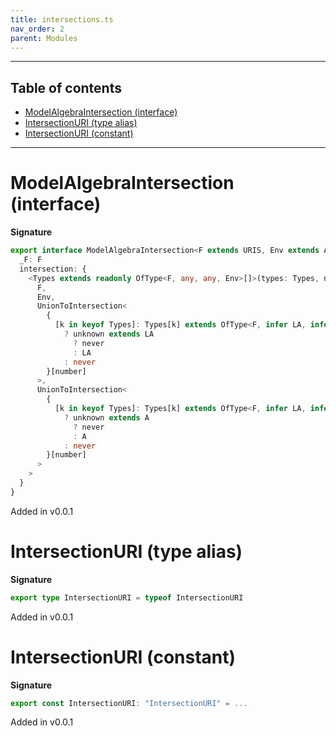 ```yaml
---
title: intersections.ts
nav_order: 2
parent: Modules
---
```


---

<h2 class="text-delta">Table of contents</h2>

- [ModelAlgebraIntersection (interface)](#modelalgebraintersection-interface)
- [IntersectionURI (type alias)](#intersectionuri-type-alias)
- [IntersectionURI (constant)](#intersectionuri-constant)

---

# ModelAlgebraIntersection (interface)

**Signature**

```ts
export interface ModelAlgebraIntersection<F extends URIS, Env extends AnyEnv> {
  _F: F
  intersection: {
    <Types extends readonly OfType<F, any, any, Env>[]>(types: Types, name: string): Kind<
      F,
      Env,
      UnionToIntersection<
        {
          [k in keyof Types]: Types[k] extends OfType<F, infer LA, infer A, Env>
            ? unknown extends LA
              ? never
              : LA
            : never
        }[number]
      >,
      UnionToIntersection<
        {
          [k in keyof Types]: Types[k] extends OfType<F, infer LA, infer A, Env>
            ? unknown extends A
              ? never
              : A
            : never
        }[number]
      >
    >
  }
}
```

Added in v0.0.1

# IntersectionURI (type alias)

**Signature**

```ts
export type IntersectionURI = typeof IntersectionURI
```

Added in v0.0.1

# IntersectionURI (constant)

**Signature**

```ts
export const IntersectionURI: "IntersectionURI" = ...
```

Added in v0.0.1

